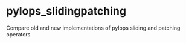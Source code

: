 # pylops_slidingpatching
Compare old and new implementations of pylops sliding and patching operators
